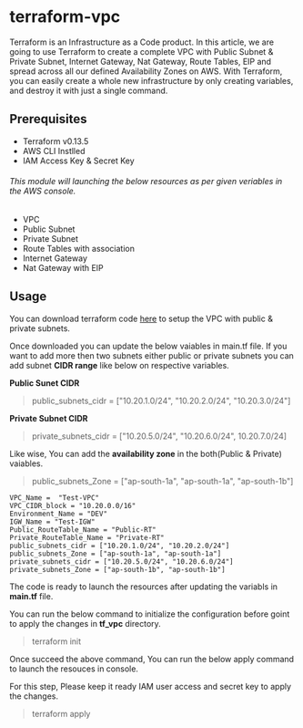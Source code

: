 # terraform-vpc

Terraform is an Infrastructure as a Code product. In this article, we are going to use Terraform to create a complete VPC with Public Subnet & Private Subnet, Internet Gateway, Nat Gateway, Route Tables, EIP and spread across all our defined Availability Zones on AWS. With Terraform, you can easily create a whole new infrastructure by only creating variables, and destroy it with just a single command.

## Prerequisites
- Terraform v0.13.5
- AWS CLI Instlled
- IAM Access Key & Secret Key

###### This module will launching the below resources as per given veriables in the AWS console.
- VPC
- Public Subnet
- Private Subnet
- Route Tables with association
- Internet Gateway
- Nat Gateway with EIP

## Usage
You can download terraform code [here](https://github.com/TechyCloud/terraform-vpc/archive/main.zip) to setup the VPC with public & private subnets.

Once downloaded you can update the below vaiables in main.tf file. If you want to add more then two subnets either public or private subnets you can add subnet **CIDR range** like below on respective variables. 

**Public Sunet CIDR**
> public_subnets_cidr = ["10.20.1.0/24", "10.20.2.0/24", "10.20.3.0/24"]

**Private Subnet CIDR**
> private_subnets_cidr = ["10.20.5.0/24", "10.20.6.0/24", 10.20.7.0/24]

Like wise, You can add the **availability zone** in the both(Public & Private) vaiables.

> public_subnets_Zone = ["ap-south-1a", "ap-south-1a", "ap-south-1b"]


```
VPC_Name =  "Test-VPC"
VPC_CIDR_block = "10.20.0.0/16"
Environment_Name = "DEV"
IGW_Name = "Test-IGW"
Public_RouteTable_Name = "Public-RT"
Private_RouteTable_Name = "Private-RT"
public_subnets_cidr = ["10.20.1.0/24", "10.20.2.0/24"]
public_subnets_Zone = ["ap-south-1a", "ap-south-1a"]
private_subnets_cidr = ["10.20.5.0/24", "10.20.6.0/24"]
private_subnets_Zone = ["ap-south-1b", "ap-south-1b"]
```
The code is ready to launch the resources after updating the variabls in **main.tf** file. 

You can run the below command to initialize the configuration before goint to apply the changes in **tf_vpc** directory.

> terraform init

Once succeed the above command, You can run the below apply command to launch the resouces in console. 

For this step, Please keep it ready IAM user access and secret key to apply the changes.   

> terraform apply


